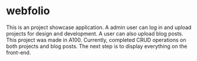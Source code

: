 # webfolio

This is an project showcase application. A admin user can log in and upload projects for design and development. A user can also upload blog posts.
This project was made in A100.
Currently, completed CRUD operations on both projects and blog posts. The next step is to display everything on the front-end.
